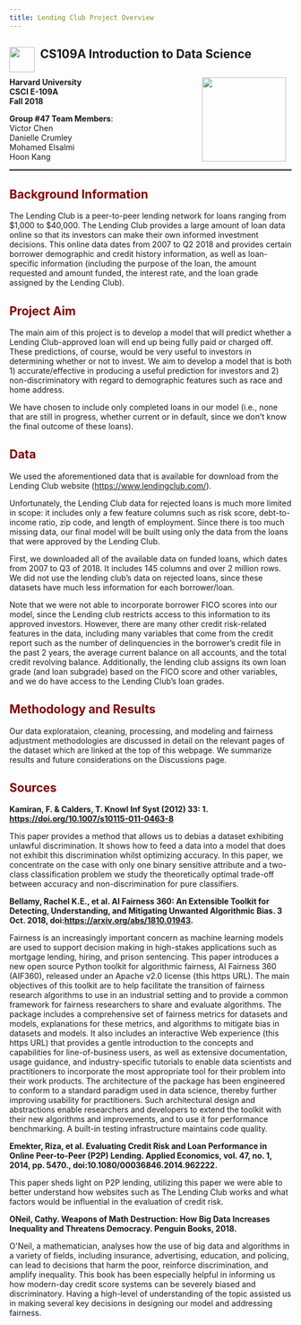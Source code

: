 ```yaml
---
title: Lending Club Project Overview
---
```


## <img style="float: left; padding-right: 10px; width: 45px" src="https://raw.githubusercontent.com/Harvard-IACS/2018-CS109A/master/content/styles/iacs.png"> CS109A Introduction to Data Science

## <img style="float: right; padding-right: 10px; width: 150px" src="https://i.imgur.com/2ptDvXd.png">

**Harvard University**<br/>
**CSCI E-109A**<br/>
**Fall 2018**<br/>

**Group #47 Team Members**:<br/> 
Victor Chen<br/>
Danielle Crumley<br/>
Mohamed Elsalmi<br/>
Hoon Kang<br/>

<hr style="height:1.5pt">


## <font color='maroon'>Background Information</font>

The Lending Club is a peer-to-peer lending network for loans ranging from $1,000 to $40,000. The Lending Club provides a large amount of loan data online so that its investors can make their own informed investment decisions. This online data dates from 2007 to Q2 2018 and provides certain borrower demographic and credit history information, as well as loan-specific information (including the purpose of the loan, the amount requested and amount funded, the interest rate, and the loan grade assigned by the Lending Club).

## <font color='maroon'>Project Aim</font>

The main aim of this project is to develop a model that will predict whether a Lending Club-approved loan will end up being fully paid or charged off. These predictions, of course, would be very useful to investors in determining whether or not to invest. We aim to develop a model that is both 1) accurate/effective in producing a useful prediction for investors and 2) non-discriminatory with regard to demographic features such as race and home address.

We have chosen to include only completed loans in our model (i.e., none that are still in progress, whether current or in default, since we don’t know the final outcome of these loans).


## <font color='maroon'>Data</font>


We used the aforementioned data that is available for download from the Lending Club website (https://www.lendingclub.com/).

Unfortunately, the Lending Club data for rejected loans is much more limited in scope: it includes only a few feature columns such as risk score, debt-to-income ratio, zip code, and length of employment. Since there is too much missing data, our final model will be built using only the data from the loans that were approved by the Lending Club.

First, we downloaded all of the available data on funded loans, which dates from 2007 to Q3 of 2018. It includes 145 columns and over 2 million rows.  We did not use the lending club’s data on rejected loans, since these datasets have much less information for each borrower/loan. 

Note that we were not able to incorporate borrower FICO scores into our model, since the Lending club restricts access to this information to its approved investors. However, there are many other credit risk-related features in the data, including many variables that come from the credit report such as the number of delinquencies in the borrower’s credit file in the past 2 years, the average current balance on all accounts, and the total credit revolving balance. Additionally, the lending club assigns its own loan grade (and loan subgrade) based on the FICO score and other variables, and we do have access to the Lending Club’s loan grades.

## <font color='maroon'>Methodology and Results</font>
Our data explorataion, cleaning, processing, and modeling and fairness adjustment methodologies are discussed in detail on the relevant pages of the dataset which are linked at the top of this webpage. We summarize results and future considerations on the Discussions page.

## <font color='maroon'>Sources</font>


**Kamiran, F. & Calders, T. Knowl Inf Syst (2012) 33: 1. https://doi.org/10.1007/s10115-011-0463-8**

This paper provides a method that allows us to debias a dataset exhibiting unlawful discrimination. It shows how to feed a data into a model that does not exhibit this discrimination whilst optimizing accuracy. In this paper, we concentrate on the case with only one binary sensitive attribute and a two-class classification problem we study the theoretically optimal trade-off between accuracy and non-discrimination for pure classifiers. 

**Bellamy, Rachel K.E., et al. AI Fairness 360: An Extensible Toolkit for Detecting, Understanding, and Mitigating Unwanted Algorithmic Bias. 3 Oct. 2018, doi:https://arxiv.org/abs/1810.01943.**

Fairness is an increasingly important concern as machine learning models are used to support decision making in high-stakes applications such as mortgage lending, hiring, and prison sentencing. This paper introduces a new open source Python toolkit for algorithmic fairness, AI Fairness 360 (AIF360), released under an Apache v2.0 license {this https URL). The main objectives of this toolkit are to help facilitate the transition of fairness research algorithms to use in an industrial setting and to provide a common framework for fairness researchers to share and evaluate algorithms. 
The package includes a comprehensive set of fairness metrics for datasets and models, explanations for these metrics, and algorithms to mitigate bias in datasets and models. It also includes an interactive Web experience (this https URL) that provides a gentle introduction to the concepts and capabilities for line-of-business users, as well as extensive documentation, usage guidance, and industry-specific tutorials to enable data scientists and practitioners to incorporate the most appropriate tool for their problem into their work products. The architecture of the package has been engineered to conform to a standard paradigm used in data science, thereby further improving usability for practitioners. Such architectural design and abstractions enable researchers and developers to extend the toolkit with their new algorithms and improvements, and to use it for performance benchmarking. A built-in testing infrastructure maintains code quality.


**Emekter, Riza, et al. Evaluating Credit Risk and Loan Performance in Online Peer-to-Peer (P2P) Lending. Applied Economics, vol. 47, no. 1, 2014, pp. 5470., doi:10.1080/00036846.2014.962222.**

This paper sheds light on P2P lending, utilizing this paper we were able to better understand how websites such as The Lending Club works and what factors would be influential in the evaluation of credit risk. 


**ONeil, Cathy. Weapons of Math Destruction: How Big Data Increases Inequality and Threatens Democracy. Penguin Books, 2018.**

O'Neil, a mathematician, analyses how the use of big data and algorithms in a variety of fields, including insurance, advertising, education, and policing, can lead to decisions that harm the poor, reinforce discrimination, and amplify inequality. This book has been especially helpful in informing us how modern-day credit score systems can be severely biased and discriminatory. Having a high-level of understanding of the topic assisted us in making several key decisions in designing our model and addressing fairness.  








